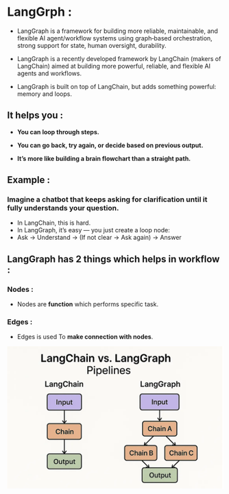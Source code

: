 # LangGrph :
- LangGraph is a framework for building more reliable, maintainable, and flexible AI agent/workflow systems using graph‑based orchestration, strong support for state, human oversight, durability.

- LangGraph is a recently developed framework by LangChain (makers of LangChain) aimed at building more powerful, reliable, and flexible AI agents and workflows.

- LangGraph is built on top of LangChain, but adds something powerful: memory and loops.

## It helps you :
- **You can loop through steps.**

- **You can go back, try again, or decide based on previous output.**

- **It’s more like building a brain flowchart than a straight path.**

## Example :
### Imagine a chatbot that keeps asking for clarification until it fully understands your question.
- In LangChain, this is hard.
- In LangGraph, it’s easy — you just create a loop node:
- Ask → Understand → (If not clear → Ask again) → Answer

## LangGraph has 2 things which helps in **workflow** :
### Nodes :
- Nodes are **function** which performs specific task.

### Edges :
- Edges is used To **make connection with nodes**.

![](assets/langgraph.png)